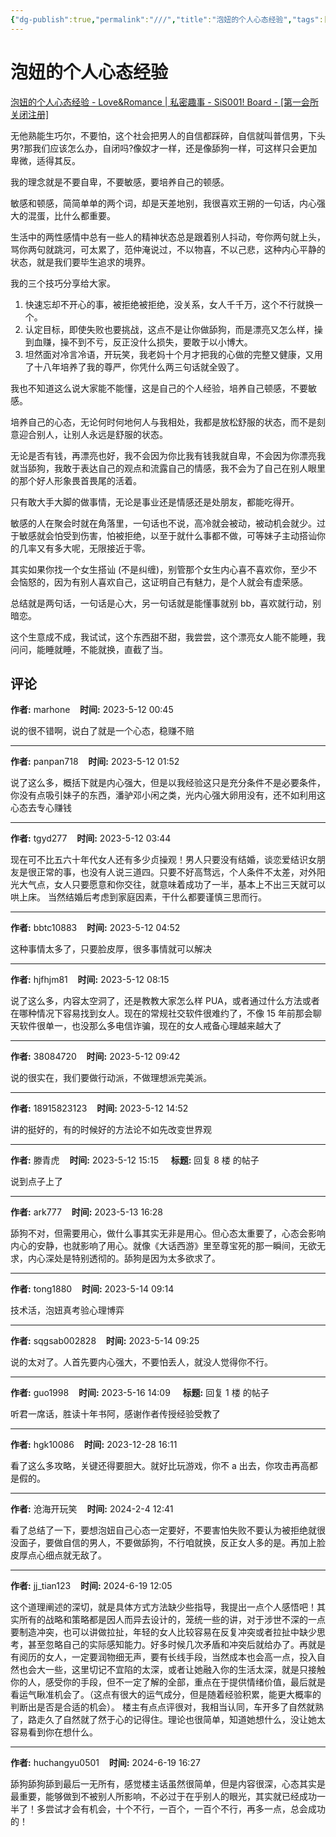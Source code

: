 ```yaml
---
{"dg-publish":true,"permalink":"///","title":"泡妞的个人心态经验","tags":["恋爱技巧","心态建设","男性自信"]}
---
```



# 泡妞的个人心态经验

[泡妞的个人心态经验 - Love&Romance | 私密趣事 - SiS001! Board - [第一会所 关闭注册]](https://sis001.com/forum/viewthread.php?tid=11636185&extra=)

无他熟能生巧尔，不要怕，这个社会把男人的自信都踩碎，自信就叫普信男，下头男?那我们应该怎么办，自闭吗?像奴才一样，还是像舔狗一样，可这样只会更加卑微，适得其反。

我的理念就是不要自卑，不要敏感，要培养自己的顿感。

敏感和顿感，简简单单的两个词，却是天差地别，我很喜欢王朔的一句话，内心强大的混蛋，比什么都重要。

生活中的两性感情中总有一些人的精神状态总是跟着别人抖动，夸你两句就上头，骂你两句就跳河，可太累了，范仲淹说过，不以物喜，不以己悲，这种内心平静的状态，就是我们要毕生追求的境界。

我的三个技巧分享给大家。

1. 快速忘却不开心的事，被拒绝被拒绝，没关系，女人千千万，这个不行就换一个。
2. 认定目标，即使失败也要挑战，这点不是让你做舔狗，而是漂亮又怎么样，操到血赚，操不到不亏，反正没什么损失，要敢于以小博大。
3. 坦然面对冷言冷语，开玩笑，我老妈十个月才把我的心做的完整又健康，又用了十八年培养了我的尊严，你凭什么两三句话就全毁了。

我也不知道这么说大家能不能懂，这是自己的个人经验，培养自己顿感，不要敏感。

培养自己的心态，无论何时何地何人与我相处，我都是放松舒服的状态，而不是刻意迎合别人，让别人永远是舒服的状态。

无论是否有钱，再漂亮也好，我不会因为你比我有钱我就自卑，不会因为你漂亮我就当舔狗，我敢于表达自己的观点和流露自己的情感，我不会为了自己在别人眼里的那个好人形象畏首畏尾的活着。

只有敢大手大脚的做事情，无论是事业还是情感还是处朋友，都能吃得开。

敏感的人在聚会时就在角落里，一句话也不说，高冷就会被动，被动机会就少。过于敏感就会怕受到伤害，怕被拒绝，以至于就什么事都不做，可等妹子主动搭讪你的几率又有多大呢，无限接近于零。

其实如果你找一个女生搭讪 (不是纠缠)，别管那个女生内心喜不喜欢你，至少不会恼怒的，因为有别人喜欢自己，这证明自己有魅力，是个人就会有虚荣感。

总结就是两句话，一句话是心大，另一句话就是能懂事就别 bb，喜欢就行动，别暗恋。

这个生意成不成，我试试，这个东西甜不甜，我尝尝，这个漂亮女人能不能睡，我问问，能睡就睡，不能就换，直截了当。

## 评论

**作者:** marhone    **时间:** 2023-5-12 00:45

说的很不错啊，说白了就是一个心态，稳赚不赔

---

**作者:** panpan718    **时间:** 2023-5-12 01:52

说了这么多，概括下就是内心强大，但是以我经验这只是充分条件不是必要条件，你没有点吸引妹子的东西，潘驴邓小闲之类，光内心强大卵用没有，还不如利用这心态去专心赚钱

---

**作者:** tgyd277    **时间:** 2023-5-12 03:44

现在可不比五六十年代女人还有多少贞操观！男人只要没有结婚，谈恋爱结识女朋友是很正常的事，也没有人说三道四。只要不好高骛远，个人条件不太差，对外阳光大气点，女人只要愿意和你交往，就意味着成功了一半，基本上不出三天就可以哄上床。
当然结婚后考虑到家庭因素，干什么都要谨慎三思而行。

---

**作者:** bbtc10883    **时间:** 2023-5-12 04:52

这种事情太多了，只要脸皮厚，很多事情就可以解决

---

**作者:** hjfhjm81    **时间:** 2023-5-12 08:15

说了这么多，内容太空洞了，还是教教大家怎么样 PUA，或者通过什么方法或者在哪种情况下容易找到女人。现在的常规社交软件很难约了，不像 15 年前那会聊天软件很单一，也没那么多电信诈骗，现在的女人戒备心理越来越大了

---

**作者:** 38084720    **时间:** 2023-5-12 09:42

说的很实在，我们要做行动派，不做理想派完美派。

---

**作者:** 18915823123    **时间:** 2023-5-12 14:52

讲的挺好的，有的时候好的方法论不如先改变世界观

---

**作者:** 滕青虎    **时间:** 2023-5-12 15:15     **标题:** 回复 8 楼 的帖子

说到点子上了

---

**作者:** ark777    **时间:** 2023-5-13 16:28

舔狗不对，但需要用心，做什么事其实无非是用心。但心态太重要了，心态会影响内心的安静，也就影响了用心。就像《大话西游》里至尊宝死的那一瞬间，无欲无求，内心深处是特别透彻的。舔狗是因为太多欲求了。

---

**作者:** tong1880    **时间:** 2023-5-14 09:14

技术活，泡妞真考验心理博弈

---

**作者:** sqgsab002828    **时间:** 2023-5-14 09:25

说的太对了。人首先要内心强大，不要怕丢人，就没人觉得你不行。

---

**作者:** guo1998    **时间:** 2023-5-16 14:09     **标题:** 回复 1 楼 的帖子

听君一席话，胜读十年书阿，感谢作者传授经验受教了

---

**作者:** hgk10086    **时间:** 2023-12-28 16:11

看了这么多攻略，关键还得要胆大。就好比玩游戏，你不 a 出去，你攻击再高都是假的。

---

**作者:** 沧海开玩笑    **时间:** 2024-2-4 12:41

看了总结了一下，要想泡妞自己心态一定要好，不要害怕失败不要认为被拒绝就很没面子，要做自信的男人，不要做舔狗，不行咱就换，反正女人多的是。再加上脸皮厚点心细点就无敌了。

---

**作者:** jj_tian123    **时间:** 2024-6-19 12:05

这个道理阐述的深切，就是具体方式方法缺少些指导，我提出一点个人感悟吧！其实所有的战略和策略都是因人而异去设计的，笼统一些的讲，对于涉世不深的一点要制造冲突，也可以讲做拉扯，年轻的女人比较容易在反复冲突或者拉扯中缺少思考，甚至忽略自己的实际感知能力。好多时候几次矛盾和冲突后就给办了。再就是有阅历的女人，一定要润物细无声，要有长线手段，当然成本也会高一点，投入自然也会大一些，这里切记不宜陷的太深，或者让她融入你的生活太深，就是只接触你的人，感受你的手段，但不一定了解的全部，重点在于提供情绪价值，最后就是看运气瞅准机会了。（这点有很大的运气成分，但是随着经验积累，能更大概率的判断出是否是合适的机会）。
楼主有点点评很对，我相当认同，车开多了自然就熟了，路走久了自然就了然于心的记得住。理论也很简单，知道她想什么，没让她太容易看到你在想什么。

---

**作者:** huchangyu0501    **时间:** 2024-6-19 16:27

舔狗舔狗舔到最后一无所有，感觉楼主话虽然很简单，但是内容很深，心态其实是最重要，能够做到不被别人所影响，不必过于在乎别人的眼光，其实就已经成功一半了！多尝试才会有机会，十个不行，一百个，一百个不行，再多一点，总会成功的！